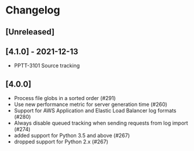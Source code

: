 # Changelog

## [Unreleased]

## [4.1.0] - 2021-12-13

- PPTT-3101 Source tracking

## [4.0.0]

- Process file globs in a sorted order (#291)
- Use new performance metric for server generation time (#260)
- Support for AWS Application and Elastic Load Balancer log formats (#280)
- Always disable queued tracking when sending requests from log import (#274)
- added support for Python 3.5 and above (#267)
- dropped support for Python 2.x (#267)
